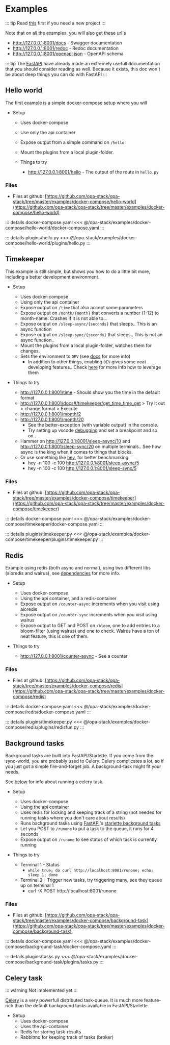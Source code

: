 # Examples

::: tip
Read [this](./new-project) first if you need a new project
:::

Note that on all the examples, you will also get these url's

* http://127.0.0.1:8001/docs - Swagger documentation
* http://127.0.0.1:8001/redoc - Redoc documentation
* http://127.0.0.1:8001/openapi.json - OpenAPI schema

::: tip
The [FastAPI](https://fastapi.tiangolo.com/) have already made an extremely usefull documentation that you should consider reading as well.
Because it exists, this doc won't be about deep things you can do with FastAPI
:::

## Hello world

The first example is a simple docker-compose setup where you will

* Setup
  * Uses docker-compose
  * Use only the api container
  * Expose output from a simple command on `/hello`
  * Mount the plugins from a local plugin-folder.

  * Things to try
    * http://127.0.0.1:8001/hello - The output of the route in `hello.py`

### Files

* Files at github: [https://github.com/opa-stack/opa-stack/tree/master/examples/docker-compose/hello-world](https://github.com/opa-stack/opa-stack/tree/master/examples/docker-compose/hello-world)

::: details docker-compose.yaml
<<< @/opa-stack/examples/docker-compose/hello-world/docker-compose.yaml
:::

::: details plugins/hello.py
<<< @/opa-stack/examples/docker-compose/hello-world/plugins/hello.py
:::

## Timekeeper

This example is still simple, but shows you how to do a little bit more, including a better development environment.

* Setup
  * Uses docker-compose
  * Using only the api container
  * Expose output on `/time` that also accept some parameters
  * Expose output on `/month/{month}` that converts a number (1-12) to month-name. Crashes if it is not able to...
  * Expose output on `/sleep-async/{seconds}` that sleeps.. This is an async function
  * Expose output on `/sleep-sync/{seconds}` that sleeps.. This is not an async function..
  * Mount the plugins from a local plugin-folder, watches them for changes.
  * Sets the environment to `DEV` (see [docs](api/configuration.html#dev) for more info)
    * In addition to other things, enabling `DEV` gives some neat developing features.. Check [here](development.html#development-mode-env-dev) for more info how to leverage them

* Things to try
  * http://127.0.0.1:8001/time - Should show you the time in the default format
  * http://127.0.0.1:8001/docs#/timekeeper/get_time_time_get > Try it out > change format > Execute
  * http://127.0.0.1:8001/month/2
  * http://127.0.0.1:8001/month/20
    * See the better-exception (with variable output) in the console.
    * Try setting up vscode [debugging](development.html#PTVSD) and set a breakpoint and so on..
  * Hammer on http://127.0.0.1:8001/sleep-async/10 and http://127.0.0.1:8001/sleep-sync/20 on multiple terminals.. See how async is the king when it comes to things that blocks.
  * Or use something like [hey](https://github.com/rakyll/hey), for better benchmarking.
    * hey -n 100 -c 100 http://127.0.0.1:8001/sleep-async/5
    * hey -n 100 -c 100 http://127.0.0.1:8001/sleep-sync/5

### Files

* Files at github: [https://github.com/opa-stack/opa-stack/tree/master/examples/docker-compose/timekeeper](https://github.com/opa-stack/opa-stack/tree/master/examples/docker-compose/timekeeper)

::: details docker-compose.yaml
<<< @/opa-stack/examples/docker-compose/timekeeper/docker-compose.yaml
:::

::: details plugins/timekeeper.py
<<< @/opa-stack/examples/docker-compose/timekeeper/plugins/timekeeper.py
:::

## Redis

Example using redis (both async and normal), using two different libs (aioredis and walrus), see [dependencies](./optional-components-reference.html#redis) for more info.

* Setup
  * Uses docker-compose
  * Using the api container, and a redis-container
  * Expose output on `/counter-async` increments when you visit using aioredis
  * Expose output on `/counter-sync` increments when you visit using walrus
  * Expose output to GET and POST on `/bloom`, one to add entries to a bloom-filter (using walrus) and one to check. Walrus have a ton of neat feature, this is one of them.

* Things to try
  * http://127.0.0.1:8001/counter-async - See a counter

### Files

* Files at github: [https://github.com/opa-stack/opa-stack/tree/master/examples/docker-compose/redis](https://github.com/opa-stack/opa-stack/tree/master/examples/docker-compose/redis)

::: details docker-compose.yaml
<<< @/opa-stack/examples/docker-compose/redis/docker-compose.yaml
:::

::: details plugins/timekeeper.py
<<< @/opa-stack/examples/docker-compose/redis/plugins/redisfun.py
:::

## Background tasks

Background tasks are built into FastAPI/Starlette. If you come from the sync-world, you are probably used to Celery.
Celery complicates a lot, so if you just got a simple fire-and-forget job. A background-task might fit your needs.

See [below](#celery-task) for info about running a celery task.

* Setup
  * Uses docker-compose
  * Using the api container
  * Uses redis for locking and keeping track of a string (not needed for running tasks where you don't care about results)
  * Runs background tasks using [FastAPI](https://fastapi.tiangolo.com/tutorial/background-tasks/)'s [starlette background tasks](https://www.starlette.io/background/)
  * Let you POST to `/runone` to put a task to the queue, it runs for 4 seconds
  * Expose output on `/runone` to see status of which task is currently running

* Things to try
  * Terminal 1 - Status
    * `while true; do curl http://localhost:8001/runone; echo; sleep 1; done`
  * Terminal 2 - Trigger new tasks, try triggering many, see they queue up on terminal 1
    * curl -X POST http://localhost:8001/runone

### Files

* Files at github: [https://github.com/opa-stack/opa-stack/tree/master/examples/docker-compose/background-task](https://github.com/opa-stack/opa-stack/tree/master/examples/docker-compose/background-task)

::: details docker-compose.yaml
<<< @/opa-stack/examples/docker-compose/background-task/docker-compose.yaml
:::

::: details plugins/tasks.py
<<< @/opa-stack/examples/docker-compose/background-task/plugins/tasks.py
:::

## Celery task

::: warning
Not implemented yet
:::

[Celery](http://www.celeryproject.org/) is a very powerfull distributed task-queue. It is much more feature-rich than the default background tasks available in FastAPI/Starlette.

* Setup
  * Uses docker-compose
  * Uses the api-container
  * Redis for storing task-results
  * Rabbitmq for keeping track of tasks (broker)